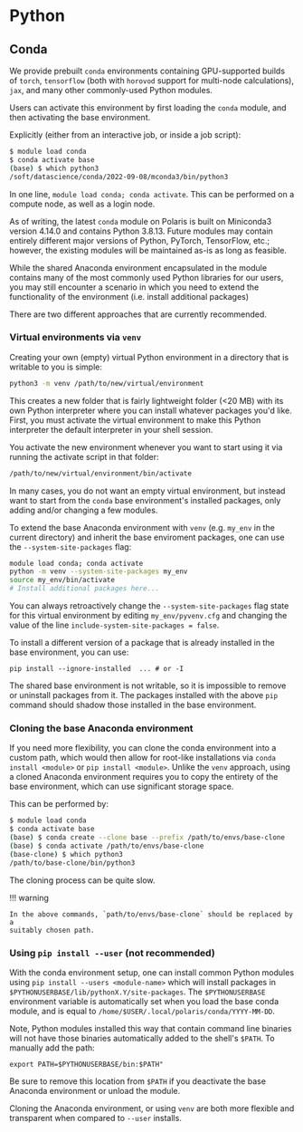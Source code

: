 # Python

## Conda
We provide prebuilt `conda` environments containing GPU-supported builds of `torch`, `tensorflow` (both with `horovod` support for multi-node calculations), `jax`, and many other commonly-used Python modules. 

Users can activate this environment by first loading the `conda` module, and then activating the base environment.

Explicitly (either from an interactive job, or inside a job script):

```bash
$ module load conda
$ conda activate base
(base) $ which python3
/soft/datascience/conda/2022-09-08/mconda3/bin/python3
```
In one line, `module load conda; conda activate`. This can be performed on a compute node, as well as a login node. 

As of writing, the latest `conda` module on Polaris is built on Miniconda3 version 4.14.0 and contains Python 3.8.13. Future modules may contain entirely different major versions of Python, PyTorch, TensorFlow, etc.; however, the existing modules will be maintained as-is as long as feasible. 

While the shared Anaconda environment encapsulated in the module contains many of the most commonly used Python libraries for our users, you may still encounter a scenario in which you need to extend the functionality of the environment (i.e. install additional packages)

There are two different approaches that are currently recommended.

### Virtual environments via `venv`

Creating your own (empty) virtual Python environment in a directory that is writable to you is simple:
```bash
python3 -m venv /path/to/new/virtual/environment
```
This creates a new folder that is fairly lightweight folder (<20 MB) with its own Python interpreter where you can install whatever packages you'd like. First, you must activate the virtual environment to make this Python interpreter the default interpreter in your shell session.

You activate the new environment whenever you want to start using it via running the activate script in that folder:
```bash
/path/to/new/virtual/environment/bin/activate
```

In many cases, you do not want an empty virtual environment, but instead want to start from the `conda` base environment's installed packages, only adding and/or changing a few modules.

To extend the base Anaconda environment with `venv` (e.g. `my_env` in the current directory) and inherit the base enviroment packages, one can use the `--system-site-packages` flag:

```bash
module load conda; conda activate
python -m venv --system-site-packages my_env
source my_env/bin/activate
# Install additional packages here...
```
You can always retroactively change the `--system-site-packages` flag state for this virtual environment by editing `my_env/pyvenv.cfg` and changing the value of the line `include-system-site-packages = false`.

To install a different version of a package that is already installed in the base
environment, you can use:
```
pip install --ignore-installed  ... # or -I
```
The shared base environment is not writable, so it is impossible to remove or uninstall
packages from it. The packages installed with the above `pip` command should shadow those
installed in the base environment.

### Cloning the base Anaconda environment

If you need more flexibility, you can clone the conda environment into a custom path, which would then allow for root-like installations via `conda install <module>` or `pip install <module>`. Unlike the `venv` approach, using a cloned Anaconda environment requires you to copy the entirety of the base environment, which can use significant storage space. 

This can be performed by:

```bash
$ module load conda
$ conda activate base
(base) $ conda create --clone base --prefix /path/to/envs/base-clone
(base) $ conda activate /path/to/envs/base-clone
(base-clone) $ which python3
/path/to/base-clone/bin/python3
```
The cloning process can be quite slow. 

!!! warning

    In the above commands, `path/to/envs/base-clone` should be replaced by a
    suitably chosen path.

### Using `pip install --user` (not recommended)
With the conda environment setup, one can install common Python modules using `pip install --users <module-name>` which will install packages in `$PYTHONUSERBASE/lib/pythonX.Y/site-packages`. The `$PYTHONUSERBASE` environment variable is automatically set when you load the base conda module, and is equal to  `/home/$USER/.local/polaris/conda/YYYY-MM-DD`.

Note, Python modules installed this way that contain command line binaries will not have those binaries automatically added to the shell's `$PATH`. To manually add the path:
```
export PATH=$PYTHONUSERBASE/bin:$PATH"
```
Be sure to remove this location from `$PATH` if you deactivate the base Anaconda environment or unload the module. 

Cloning the Anaconda environment, or using `venv` are both more flexible and transparent when compared to `--user` installs. 
